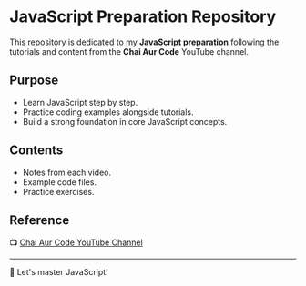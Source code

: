 # JavaScript Preparation Repository  

This repository is dedicated to my **JavaScript preparation** following the tutorials and content from the **Chai Aur Code** YouTube channel.  

## Purpose  
- Learn JavaScript step by step.  
- Practice coding examples alongside tutorials.  
- Build a strong foundation in core JavaScript concepts.  

## Contents  
- Notes from each video.  
- Example code files.  
- Practice exercises.  

## Reference  
📺 [Chai Aur Code YouTube Channel](https://www.youtube.com/@chaiaurcode)  

---
🚀 Let's master JavaScript!
